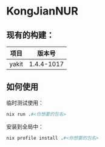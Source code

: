 # KongJianNUR

## 现有的构建：

|项目|版本号|
|---|---|
|yakit|1.4.4-1017|

## 如何使用

临时测试使用：
```nix
nix run .#<你想要的包名>   
```

安装到全局中：
```nix 
nix profile install .#<你想要的包名>
```